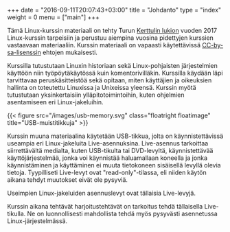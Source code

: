 +++
date = "2016-09-11T20:07:43+03:00"
title = "Johdanto"
type = "index"
weight = 0
menu = ["main"]
+++

Tämä Linux-kurssin materiaali on tehty Turun [Kerttulin lukion][Kerttuli] vuoden 2017 Linux-kurssin
tarpeisiin ja perustuu aiempina vuosina pidettyjen kurssien vastaavaan materiaaliin.
Kurssin materiaali on vapaasti käytettävissä [CC-by-sa-lisenssin][CC-by-sa-lisenssi] ehtojen mukaisesti.

Kurssilla tutustutaan Linuxin historiaan sekä Linux-pohjaisten järjestelmien käyttöön niin työpöytäkäytössä
kuin komentorivilläkin. Kurssilla käydään läpi tarvittavaa peruskäsitteistöä sekä opitaan, miten
käyttäjien ja oikeuksien hallinta on toteutettu Linuxissa ja Unixeissa yleensä. Kurssin myötä
tutustutaan yksinkertaisiin ylläpitotoimintoihin, kuten ohjelmien asentamiseen eri Linux-jakeluihin.

{{< figure src="/images/usb-memory.svg" class="floatright floatimage" title="USB-muistitikkuja" >}}

Kurssin muuna materiaalina käytetään USB-tikkua, jolta on käynnistettävissä useampia eri Linux-jakeluita
Live-asennuksina. Live-asennus tarkoittaa siirrettävältä medialta, kuten USB-tikulta tai DVD-levyltä,
käynnistettävää käyttöjärjestelmää, jonka voi käynnistää haluamallaan koneella ja jonka käynnistäminen
ja käyttäminen ei muuta tietokoneen sisäisellä levyllä olevia tietoja. Tyypilliseti Live-levyt ovat
"read-only"-tilassa, eli niiden käytön aikana tehdyt muutokset eivät ole pysyviä.

Useimpien Linux-jakeluiden asennuslevyt ovat tällaisia Live-levyjä.

Kurssin aikana tehtävät harjoitustehtävät on tarkoitus tehdä tällaisella Live-tikulla. Ne on luonnollisesti
mahdollista tehdä myös pysyvästi asennetussa Linux-järjestelmässä.



[Kerttuli]: http://www.kerttulinlukio.fi/ (Kerttulin lukio)
[CC-by-sa-lisenssi]: https://creativecommons.org/licenses/by-sa/4.0/deed.fi (CC-by-sa)
